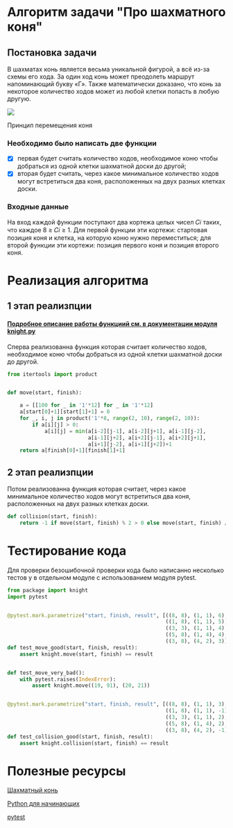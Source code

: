 # Алгоритм задачи "Про шахматного коня"
## Постановка задачи
В шахматах конь является весьма уникальной фигурой, а всё из-за схемы его хода. За один ход конь может преодолеть маршрут напоминающий букву «Г». Также математически доказано, что конь за некоторое количество ходов может из любой клетки попасть в любую другую.

![](https://sun9-30.userapi.com/impg/148a60iH8Tq-tIY39jTbNj3k05EvO1trkN1eLA/x8dKhNN8xLY.jpg?size=250x250&quality=95&sign=ef6b3f78650f50ee751317aec0b8a2a9&type=album)

Принцип перемещения коня

### Необходимо было написать две функции
- [X] первая будет считать количество ходов, необходимое коню чтобы добраться из одной клетки шахматной доски до другой;
- [X] вторая будет считать, через какое минимальное количество ходов могут встретиться два коня, расположенных на двух разных клетках доски.
### Входные данные
На вход каждой функции поступают два кортежа целых чисел 𝐶𝑖 таких, что
каждое 8 ≥ 𝐶𝑖 ≥ 1. Для первой функции эти кортежи: стартовая позиция коня и
клетка, на которую коню нужно переместиться; для второй функции эти
кортежи: позиция первого коня и позиция второго коня.
# Реализация алгоритма
## 1 этап реализпции
#### [Подробное описание работы функциий см. в документации модуля knight.py](https://github.com/AlexK21171b/vvpd_lab_6/blob/main/package/knight.py)
Сперва реализованна функция которая считает количество ходов, необходимое коню чтобы добраться из одной клетки шахматной доски до другой.
```python
from itertools import product


def move(start, finish):

    a = [[100 for _ in '1'*12] for _ in '1'*12]
    a[start[0]+1][start[1]+1] = 0
    for _, i, j in product('1'*8, range(2, 10), range(2, 10)):
        if a[i][j] > 0:
            a[i][j] = min(a[i-2][j-1], a[i-2][j+1], a[i-1][j-2],
                          a[i-1][j+2], a[i+2][j-1], a[i+2][j+1],
                          a[i+1][j-2], a[i+1][j+2])+1
    return a[finish[0]+1][finish[1]+1]
```
## 2 этап реализпции
Потом реализованна функция которая считает, через какое минимальное количество ходов могут встретиться два коня, расположенных на двух разных клетках доски.
```python
def collision(start, finish):
    return -1 if move(start, finish) % 2 > 0 else move(start, finish) // 2
```
# Тестирование кода
Для проверки безошибочной проверки кода было написанно несколько тестов у в отдельном модуле с использованием модуля pytest.
```python
from package import knight
import pytest


@pytest.mark.parametrize("start, finish, result", [((8, 8), (1, 1), 6),
                                                   ((1, 8), (1, 1), 5),
                                                   ((3, 3), (1, 1), 4),
                                                   ((5, 8), (1, 4), 4),
                                                   ((3, 8), (4, 2), 3)])
def test_move_good(start, finish, result):
    assert knight.move(start, finish) == result


def test_move_very_bad():
    with pytest.raises(IndexError):
        assert knight.move((19, 91), (20, 21))


@pytest.mark.parametrize("start, finish, result", [((8, 8), (1, 1), 3),
                                                   ((1, 8), (1, 1), -1),
                                                   ((3, 3), (1, 1), 2),
                                                   ((5, 8), (1, 4), 2),
                                                   ((3, 8), (4, 2), -1)])
def test_collision_good(start, finish, result):
    assert knight.collision(start, finish) == result
```
# Полезные ресурсы
[Шахматный конь](https://www.chess.com/ru/terms/kon)

[Python для начинающих](https://www.cyberforum.ru/python-beginners/)

[pytest](https://pytest.org/en/latest/)
